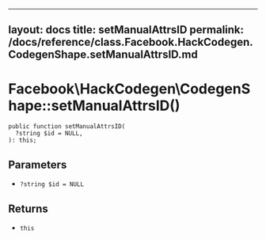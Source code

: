 
***

layout: docs
title: setManualAttrsID
permalink: /docs/reference/class.Facebook.HackCodegen.CodegenShape.setManualAttrsID.md
---







# Facebook\\HackCodegen\\CodegenShape::setManualAttrsID()




``` Hack
public function setManualAttrsID(
  ?string $id = NULL,
): this;
```




## Parameters




+ ` ?string $id = NULL `




## Returns




* ` this `